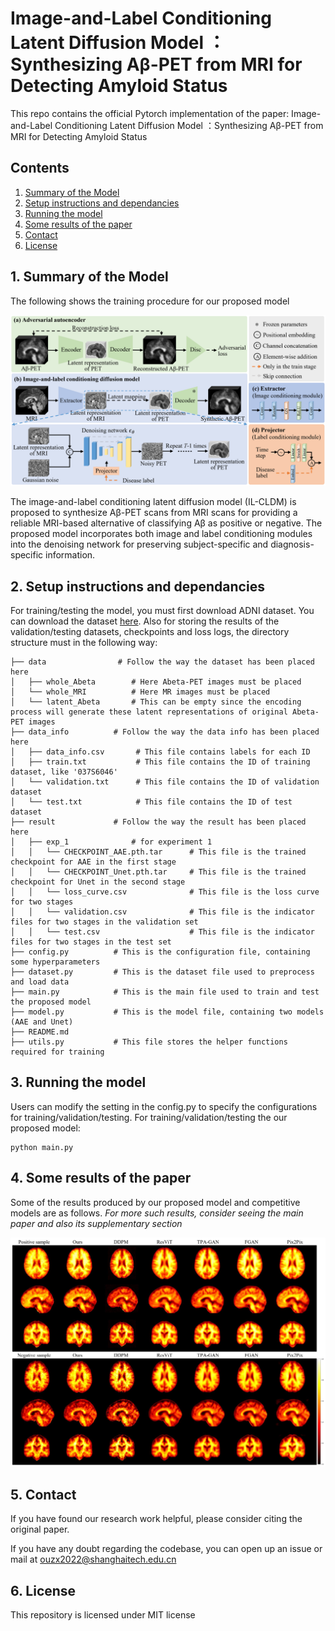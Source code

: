 # Image-and-Label Conditioning Latent Diffusion Model ：Synthesizing Aβ-PET from MRI for Detecting Amyloid Status

This repo contains the official Pytorch implementation of the paper: Image-and-Label Conditioning Latent Diffusion Model ：Synthesizing Aβ-PET from MRI for Detecting Amyloid Status

## Contents

1. [Summary of the Model](#1-summary-of-the-model)
2. [Setup instructions and dependancies](#2-setup-instructions-and-dependancies)
3. [Running the model](#3-running-the-model)
4. [Some results of the paper](#4-some-results-of-the-paper)
5. [Contact](#5-contact)
6. [License](#6-license)

## 1. Summary of the Model

The following shows the training procedure for our proposed model

<img src= image\framework.png>

The image-and-label conditioning latent diffusion model (IL-CLDM) is proposed to synthesize Aβ-PET scans from MRI scans for providing a reliable MRI-based alternative of classifying Aβ as positive or negative. The proposed model incorporates both image and label conditioning modules into the denoising network for preserving subject-specific and diagnosis-specific information.

## 2. Setup instructions and dependancies

For training/testing the model, you must first download ADNI dataset. You can download the dataset [here](https://adni.loni.usc.edu/data-samples/access-data/). Also for storing the results of the validation/testing datasets, checkpoints and loss logs, the directory structure must in the following way:

    ├── data                # Follow the way the dataset has been placed here
    │   ├── whole_Abeta        # Here Abeta-PET images must be placed
    │   └── whole_MRI          # Here MR images must be placed
    │   └── latent_Abeta       # This can be empty since the encoding process will generate these latent representations of original Abeta-PET images
    ├── data_info          # Follow the way the data info has been placed here
    │   ├── data_info.csv       # This file contains labels for each ID
    │   ├── train.txt           # This file contains the ID of training dataset, like '037S6046'
    │   └── validation.txt      # This file contains the ID of validation dataset
    │   └── test.txt            # This file contains the ID of test dataset
    ├── result             # Follow the way the result has been placed here
    │   ├── exp_1              # for experiment 1
    │   │   └── CHECKPOINT_AAE.pth.tar      # This file is the trained checkpoint for AAE in the first stage
    │   │   └── CHECKPOINT_Unet.pth.tar     # This file is the trained checkpoint for Unet in the second stage
    │   │   └── loss_curve.csv              # This file is the loss curve for two stages
    │   │   └── validation.csv              # This file is the indicator files for two stages in the validation set
    │   │   └── test.csv                    # This file is the indicator files for two stages in the test set
    ├── config.py          # This is the configuration file, containing some hyperparameters
    ├── dataset.py         # This is the dataset file used to preprocess and load data
    ├── main.py            # This is the main file used to train and test the proposed model
    ├── model.py           # This is the model file, containing two models (AAE and Unet)
    ├── README.md
    ├── utils.py           # This file stores the helper functions required for training

## 3. Running the model

Users can modify the setting in the config.py to specify the configurations for training/validation/testing. For training/validation/testing the our proposed model:

```
python main.py
```

## 4. Some results of the paper

Some of the results produced by our proposed model and competitive models are as follows. *For more such results, consider seeing the main paper and also its supplementary section*

<img src=image\result.jpg>

## 5. Contact

If you have found our research work helpful, please consider citing the original paper.

If you have any doubt regarding the codebase, you can open up an issue or mail at ouzx2022@shanghaitech.edu.cn

## 6. License

This repository is licensed under MIT license
